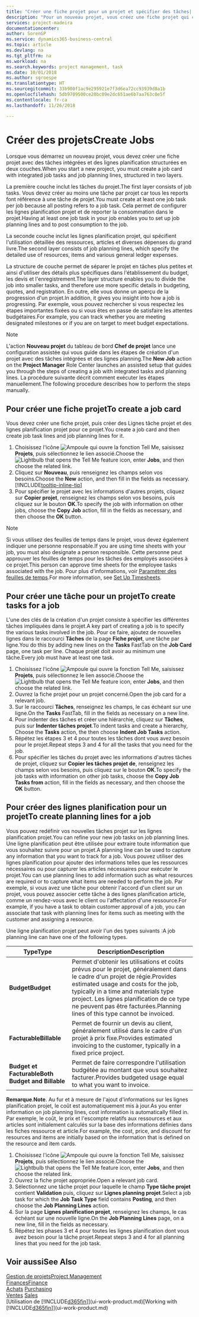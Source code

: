 ```yaml
---
title: "Créer une fiche projet pour un projet et spécifier des tâches| Microsoft Docs"
description: "Pour un nouveau projet, vous créez une fiche projet qui contient les tâches projet et les lignes planification, pour vous aider à gérer la progression et les budgets."
services: project-madeira
documentationcenter: 
author: SorenGP
ms.service: dynamics365-business-central
ms.topic: article
ms.devlang: na
ms.tgt_pltfrm: na
ms.workload: na
ms.search.keywords: project management, task
ms.date: 10/01/2018
ms.author: sgroespe
ms.translationtype: HT
ms.sourcegitcommit: 33b900f1ac9e295921e7f3d6ea72cc93939d8a1b
ms.openlocfilehash: 5db9709500ce20bc09e2dc651ae6b7aa763c0e5f
ms.contentlocale: fr-ca
ms.lasthandoff: 11/26/2018

---
```

# <a name="create-jobs"></a><span data-ttu-id="bdf68-103">Créer des projets</span><span class="sxs-lookup"><span data-stu-id="bdf68-103">Create Jobs</span></span>
<span data-ttu-id="bdf68-104">Lorsque vous démarrez un nouveau projet, vous devez créer une fiche projet avec des tâches intégrées et des lignes planification structurées en deux couches.</span><span class="sxs-lookup"><span data-stu-id="bdf68-104">When you start a new project, you must create a job card with integrated job tasks and job planning lines, structured in two layers.</span></span>  

<span data-ttu-id="bdf68-105">La première couche inclut les tâches du projet.</span><span class="sxs-lookup"><span data-stu-id="bdf68-105">The first layer consists of job tasks.</span></span> <span data-ttu-id="bdf68-106">Vous devez créer au moins une tâche par projet car tous les reports font référence à une tâche de projet.</span><span class="sxs-lookup"><span data-stu-id="bdf68-106">You must create at least one job task per job because all posting refers to a job task.</span></span> <span data-ttu-id="bdf68-107">Cela permet de configurer les lignes planification projet et de reporter la consommation dans le projet.</span><span class="sxs-lookup"><span data-stu-id="bdf68-107">Having at least one job task in your job enables you to set up job planning lines and to post consumption to the job.</span></span>

<span data-ttu-id="bdf68-108">La seconde couche inclut les lignes planification projet, qui spécifient l'utilisation détaillée des ressources, articles et diverses dépenses du grand livre.</span><span class="sxs-lookup"><span data-stu-id="bdf68-108">The second layer consists of job planning lines, which specify the detailed use of resources, items and various general ledger expenses.</span></span>

<span data-ttu-id="bdf68-109">La structure de couche permet de séparer le projet en tâches plus petites et ainsi d'utiliser des détails plus spécifiques dans l'établissement du budget, les devis et l'enregistrement.</span><span class="sxs-lookup"><span data-stu-id="bdf68-109">The layer structure enables you to divide the job into smaller tasks, and therefore use more specific details in budgeting, quotes, and registration.</span></span> <span data-ttu-id="bdf68-110">En outre, elle vous donne un aperçu de la progression d'un projet.</span><span class="sxs-lookup"><span data-stu-id="bdf68-110">In addition, it gives you insight into how a job is progressing.</span></span> <span data-ttu-id="bdf68-111">Par exemple, vous pouvez rechercher si vous respectez les étapes importantes fixées ou si vous êtes en passe de satisfaire les attentes budgétaires.</span><span class="sxs-lookup"><span data-stu-id="bdf68-111">For example, you can track whether you are meeting designated milestones or if you are on target to meet budget expectations.</span></span>

> [!NOTE]  
>   <span data-ttu-id="bdf68-112">L'action **Nouveau projet** du tableau de bord **Chef de projet** lance une configuration assistée qui vous guide dans les étapes de création d'un projet avec des tâches intégrées et des lignes planning.</span><span class="sxs-lookup"><span data-stu-id="bdf68-112">The **New Job** action on the **Project Manager** Role Center launches an assisted setup that guides you through the steps of creating a job with integrated tasks and planning lines.</span></span> <span data-ttu-id="bdf68-113">La procédure suivante décrit comment exécuter les étapes manuellement.</span><span class="sxs-lookup"><span data-stu-id="bdf68-113">The following procedure describes how to perform the steps manually.</span></span>

## <a name="to-create-a-job-card"></a><span data-ttu-id="bdf68-114">Pour créer une fiche projet</span><span class="sxs-lookup"><span data-stu-id="bdf68-114">To create a job card</span></span>
<span data-ttu-id="bdf68-115">Vous devez créer une fiche projet, puis créer des Lignes tâche projet et des lignes planification projet pour ce projet.</span><span class="sxs-lookup"><span data-stu-id="bdf68-115">You create a job card and then create job task lines and job planning lines for it.</span></span>

1. <span data-ttu-id="bdf68-116">Choisissez l'icône ![Ampoule qui ouvre la fonction Tell Me](media/ui-search/search_small.png "Dites-moi ce que vous voulez faire"), saisissez **Projets**, puis sélectionnez le lien associé.</span><span class="sxs-lookup"><span data-stu-id="bdf68-116">Choose the ![Lightbulb that opens the Tell Me feature](media/ui-search/search_small.png "Tell me what you want to do") icon, enter **Jobs**, and then choose the related link.</span></span>  
2. <span data-ttu-id="bdf68-117">Cliquez sur **Nouveau**, puis renseignez les champs selon vos besoins.</span><span class="sxs-lookup"><span data-stu-id="bdf68-117">Choose the **New** action, and then fill in the fields as necessary.</span></span> [!INCLUDE[tooltip-inline-tip](includes/tooltip-inline-tip_md.md)]
3. <span data-ttu-id="bdf68-118">Pour spécifier le projet avec les informations d'autres projets, cliquez sur **Copier projet**, renseignez les champs selon vos besoins, puis cliquez sur le bouton **OK**.</span><span class="sxs-lookup"><span data-stu-id="bdf68-118">To specify the job with information on other jobs, choose the **Copy Job** action, fill in the fields as necessary, and then choose the **OK** button.</span></span>

> [!NOTE]  
>   <span data-ttu-id="bdf68-119">Si vous utilisez des feuilles de temps dans le projet, vous devez également indiquer une personne responsable.</span><span class="sxs-lookup"><span data-stu-id="bdf68-119">If you are using time sheets with your job, you must also designate a person responsible.</span></span> <span data-ttu-id="bdf68-120">Cette personne peut approuver les feuilles de temps pour les tâches des employés associées à ce projet.</span><span class="sxs-lookup"><span data-stu-id="bdf68-120">This person can approve time sheets for the employee tasks associated with the job.</span></span> <span data-ttu-id="bdf68-121">Pour plus d'informations, voir [Paramétrer des feuilles de temps](projects-how-setup-time-sheets.md).</span><span class="sxs-lookup"><span data-stu-id="bdf68-121">For more information, see [Set Up Timesheets](projects-how-setup-time-sheets.md).</span></span>

## <a name="to-create-tasks-for-a-job"></a><span data-ttu-id="bdf68-122">Pour créer une tâche pour un projet</span><span class="sxs-lookup"><span data-stu-id="bdf68-122">To create tasks for a job</span></span>
<span data-ttu-id="bdf68-123">L'une des clés de la création d'un projet consiste à spécifier les différentes tâches impliquées dans le projet.</span><span class="sxs-lookup"><span data-stu-id="bdf68-123">A key part of creating a job is to specify the various tasks involved in the job.</span></span> <span data-ttu-id="bdf68-124">Pour ce faire, ajoutez de nouvelles lignes dans le raccourci **Tâches** de la page **Fiche projet**, une tâche par ligne.</span><span class="sxs-lookup"><span data-stu-id="bdf68-124">You do this by adding new lines on the **Tasks** FastTab on the **Job Card** page, one task per line.</span></span> <span data-ttu-id="bdf68-125">Chaque projet doit avoir au minimum une tâche.</span><span class="sxs-lookup"><span data-stu-id="bdf68-125">Every job must have at least one task.</span></span>

1. <span data-ttu-id="bdf68-126">Choisissez l'icône ![Ampoule qui ouvre la fonction Tell Me](media/ui-search/search_small.png "Dites-moi ce que vous voulez faire"), saisissez **Projets**, puis sélectionnez le lien associé.</span><span class="sxs-lookup"><span data-stu-id="bdf68-126">Choose the ![Lightbulb that opens the Tell Me feature](media/ui-search/search_small.png "Tell me what you want to do") icon, enter **Jobs**, and then choose the related link.</span></span>
2. <span data-ttu-id="bdf68-127">Ouvrez la fiche projet pour un projet concerné.</span><span class="sxs-lookup"><span data-stu-id="bdf68-127">Open the job card for a relevant job.</span></span>
3. <span data-ttu-id="bdf68-128">Sur le raccourci **Tâches**, renseignez les champs, le cas échéant sur une ligne.</span><span class="sxs-lookup"><span data-stu-id="bdf68-128">On the **Tasks** FastTab, fill in the fields as necessary on a new line.</span></span>
4. <span data-ttu-id="bdf68-129">Pour indenter des tâches et créer une hiérarchie, cliquez sur **Tâches**, puis sur **Indenter tâches projet**.</span><span class="sxs-lookup"><span data-stu-id="bdf68-129">To indent tasks and create a hierarchy, Choose the **Tasks** action, the then choose **Indent Job Tasks** action.</span></span>
5. <span data-ttu-id="bdf68-130">Répétez les étapes 3 et 4 pour toutes les tâches dont vous avez besoin pour le projet.</span><span class="sxs-lookup"><span data-stu-id="bdf68-130">Repeat steps 3 and 4 for all the tasks that you need for the job.</span></span>
6. <span data-ttu-id="bdf68-131">Pour spécifier les tâches du projet avec les informations d'autres tâches de projet, cliquez sur **Copier les tâches projet de**, renseignez les champs selon vos besoins, puis cliquez sur le bouton **OK**.</span><span class="sxs-lookup"><span data-stu-id="bdf68-131">To specify the job tasks with information on other job tasks, choose the **Copy Job Tasks from** action, fill in the fields as necessary, and then choose the **OK** button.</span></span>

## <a name="to-create-planning-lines-for-a-job"></a><span data-ttu-id="bdf68-132">Pour créer des lignes planification pour un projet</span><span class="sxs-lookup"><span data-stu-id="bdf68-132">To create planning lines for a job</span></span>
<span data-ttu-id="bdf68-133">Vous pouvez redéfinir vos nouvelles tâches projet sur les lignes planification projet.</span><span class="sxs-lookup"><span data-stu-id="bdf68-133">You can refine your new job tasks on job planning lines.</span></span> <span data-ttu-id="bdf68-134">Une ligne planification peut être utilisée pour extraire toute information que vous souhaitez suivre pour un projet.</span><span class="sxs-lookup"><span data-stu-id="bdf68-134">A planning line can be used to capture any information that you want to track for a job.</span></span> <span data-ttu-id="bdf68-135">Vous pouvez utiliser des lignes planification pour ajouter des informations telles que les ressources nécessaires ou pour capturer les articles nécessaires pour exécuter le projet.</span><span class="sxs-lookup"><span data-stu-id="bdf68-135">You can use planning lines to add information such as what resources are required or to capture what items are needed to perform the job.</span></span> <span data-ttu-id="bdf68-136">Par exemple, si vous avez une tâche pour obtenir l'accord d'un client sur un projet, vous pouvez associer cette tâche à des lignes planification article, comme un rendez-vous avec le client ou l'affectation d'une ressource.</span><span class="sxs-lookup"><span data-stu-id="bdf68-136">For example, if you have a task to obtain customer approval of a job, you can associate that task with planning lines for items such as meeting with the customer and assigning a resource.</span></span>  

<span data-ttu-id="bdf68-137">Une ligne planification projet peut avoir l'un des types suivants :</span><span class="sxs-lookup"><span data-stu-id="bdf68-137">A job planning line can have one of the following types.</span></span>  

| <span data-ttu-id="bdf68-138">Type</span><span class="sxs-lookup"><span data-stu-id="bdf68-138">Type</span></span> | <span data-ttu-id="bdf68-139">Description</span><span class="sxs-lookup"><span data-stu-id="bdf68-139">Description</span></span> |
| --- | --- |
| <span data-ttu-id="bdf68-140">**Budget**</span><span class="sxs-lookup"><span data-stu-id="bdf68-140">**Budget**</span></span> |<span data-ttu-id="bdf68-141">Permet d'obtenir les utilisations et coûts prévus pour le projet, généralement dans le cadre d'un projet de régie.</span><span class="sxs-lookup"><span data-stu-id="bdf68-141">Provides estimated usage and costs for the job, typically in a time and materials type project.</span></span> <span data-ttu-id="bdf68-142">Les lignes planification de ce type ne peuvent pas être facturées.</span><span class="sxs-lookup"><span data-stu-id="bdf68-142">Planning lines of this type cannot be invoiced.</span></span> |
| <span data-ttu-id="bdf68-143">**Facturable**</span><span class="sxs-lookup"><span data-stu-id="bdf68-143">**Billable**</span></span> |<span data-ttu-id="bdf68-144">Permet de fournir un devis au client, généralement utilisé dans le cadre d'un projet à prix fixe.</span><span class="sxs-lookup"><span data-stu-id="bdf68-144">Provides estimated invoicing to the customer, typically in a fixed price project.</span></span> |
| <span data-ttu-id="bdf68-145">**Budget et Facturable**</span><span class="sxs-lookup"><span data-stu-id="bdf68-145">**Both Budget and Billable**</span></span> |<span data-ttu-id="bdf68-146">Permet de faire correspondre l'utilisation budgétée au montant que vous souhaitez facturer.</span><span class="sxs-lookup"><span data-stu-id="bdf68-146">Provides budgeted usage equal to what you want to invoice.</span></span> |

<span data-ttu-id="bdf68-147">**Remarque**.</span><span class="sxs-lookup"><span data-stu-id="bdf68-147">**Note**.</span></span> <span data-ttu-id="bdf68-148">Au fur et à mesure de l'ajout d'informations sur les lignes planification projet, le coût est automatiquement mis à jour.</span><span class="sxs-lookup"><span data-stu-id="bdf68-148">As you enter information on job planning lines, cost information is automatically filled in.</span></span> <span data-ttu-id="bdf68-149">Par exemple, le coût, le prix et l'escompte relatifs aux ressources et aux articles sont initialement calculés sur la base des informations définies dans les fiches ressource et article.</span><span class="sxs-lookup"><span data-stu-id="bdf68-149">For example, the cost, price, and discount for resources and items are initially based on the information that is defined on the resource and item cards.</span></span>

1. <span data-ttu-id="bdf68-150">Choisissez l'icône ![Ampoule qui ouvre la fonction Tell Me](media/ui-search/search_small.png "Dites-moi ce que vous voulez faire"), saisissez **Projets**, puis sélectionnez le lien associé.</span><span class="sxs-lookup"><span data-stu-id="bdf68-150">Choose the ![Lightbulb that opens the Tell Me feature](media/ui-search/search_small.png "Tell me what you want to do") icon, enter **Jobs**, and then choose the related link.</span></span>
2. <span data-ttu-id="bdf68-151">Ouvrez la fiche projet appropriée.</span><span class="sxs-lookup"><span data-stu-id="bdf68-151">Open a relevant job card.</span></span>
3. <span data-ttu-id="bdf68-152">Sélectionnez une tâche projet pour laquelle le champ **Type tâche projet** contient **Validation** puis, cliquez sur **Lignes planning projet**.</span><span class="sxs-lookup"><span data-stu-id="bdf68-152">Select a job task for which the **Job Task Type** field contains **Posting**, and then choose the **Job Planning Lines** action.</span></span>  
4. <span data-ttu-id="bdf68-153">Sur la page **Lignes planification projet**, renseignez les champs, le cas échéant sur une nouvelle ligne.</span><span class="sxs-lookup"><span data-stu-id="bdf68-153">On the **Job Planning Lines** page, on a new line, fill in the fields as necessary.</span></span>
5. <span data-ttu-id="bdf68-154">Répétez les phases 3 et 4 pour toutes les lignes planification dont vous avez besoin pour la tâche projet.</span><span class="sxs-lookup"><span data-stu-id="bdf68-154">Repeat steps 3 and 4 for all planning lines that you need for the job task.</span></span>

## <a name="see-also"></a><span data-ttu-id="bdf68-155">Voir aussi</span><span class="sxs-lookup"><span data-stu-id="bdf68-155">See Also</span></span>
[<span data-ttu-id="bdf68-156">Gestion de projets</span><span class="sxs-lookup"><span data-stu-id="bdf68-156">Project Management</span></span>](projects-manage-projects.md)  
[<span data-ttu-id="bdf68-157">Finances</span><span class="sxs-lookup"><span data-stu-id="bdf68-157">Finance</span></span>](finance.md)  
<span data-ttu-id="bdf68-158">[Achats](purchasing-manage-purchasing.md)       </span><span class="sxs-lookup"><span data-stu-id="bdf68-158">[Purchasing](purchasing-manage-purchasing.md)       </span></span>  
<span data-ttu-id="bdf68-159">[Ventes](sales-manage-sales.md)    </span><span class="sxs-lookup"><span data-stu-id="bdf68-159">[Sales](sales-manage-sales.md)    </span></span>  
<span data-ttu-id="bdf68-160">[Utilisation de [!INCLUDE[d365fin](includes/d365fin_md.md)]](ui-work-product.md)</span><span class="sxs-lookup"><span data-stu-id="bdf68-160">[Working with [!INCLUDE[d365fin](includes/d365fin_md.md)]](ui-work-product.md)</span></span>  

